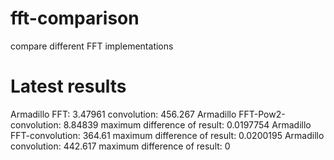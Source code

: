 # fft-comparison
compare different FFT implementations

# Latest results

Armadillo FFT: 3.47961
convolution: 456.267
Armadillo FFT-Pow2-convolution: 8.84839
        maximum difference of result: 0.0197754
Armadillo FFT-convolution: 364.61
        maximum difference of result: 0.0200195
Armadillo convolution: 442.617
        maximum difference of result: 0

